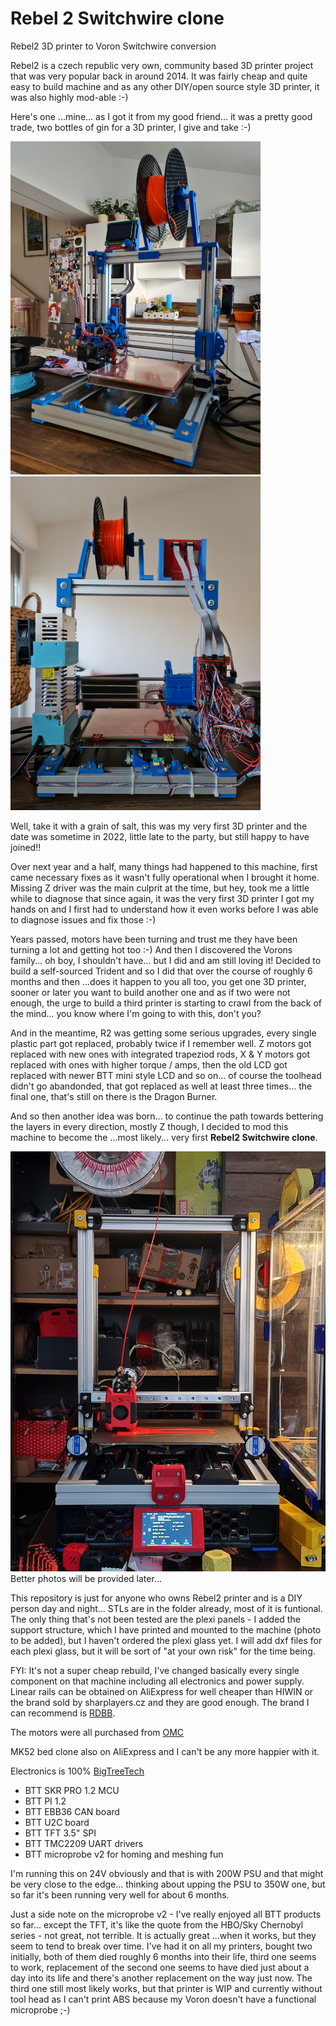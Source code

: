 # Rebel 2 Switchwire clone

Rebel2 3D printer to Voron Switchwire conversion

Rebel2 is a czech republic very own, community based 3D printer project that was very popular back in around 2014. It was fairly cheap and quite easy to build machine and as any other DIY/open source style 3D printer, it was also highly mod-able :-)

Here's one ...mine... as I got it from my good friend... it was a pretty good trade, two bottles of gin for a 3D printer, I give and take :-)

<img src="imgs/r2_inception.jpg" width="400"> <img src="imgs/r2_inception_2.jpg" width="400">

Well, take it with a grain of salt, this was my very first 3D printer and the date was sometime in 2022, little late to the party, but still happy to have joined!! 

Over next year and a half, many things had happened to this machine, first came necessary fixes as it wasn't fully operational when I brought it home. Missing Z driver was the main culprit at the time, but hey, took me a little while to diagnose that since again, it was the very first 3D printer I got my hands on and I first had to understand how it even works before I was able to diagnose issues and fix those :-)

Years passed, motors have been turning and trust me they have been turning a lot and getting hot too :-) And then I discovered the Vorons family... oh boy, I shouldn't have... but I did and am still loving it! Decided to build a self-sourced Trident and so I did that over the course of roughly 6 months and then ...does it happen to you all too, you get one 3D printer, sooner or later you want to build another one and as if two were not enough, the urge to build a third printer is starting to crawl from the back of the mind... you know where I'm going to with this, don't you?

And in the meantime, R2 was getting some serious upgrades, every single plastic part got replaced, probably twice if I remember well. Z motors got replaced with new ones with integrated trapeziod rods, X & Y motors got replaced with ones with higher torque / amps, then the old LCD got replaced with newer BTT mini style LCD and so on... of course the toolhead didn't go abandonded, that got replaced as well at least three times... the final one, that's still on there is the Dragon Burner.

And so then another idea was born... to continue the path towards bettering the layers in every direction, mostly Z though, I decided to mod this machine to become the ...most likely... very first <b>Rebel2 Switchwire clone</b>.

<img src="imgs/r2sw.jpg" width="800">
Better photos will be provided later...

This repository is just for anyone who owns Rebel2 printer and is a DIY person day and night... STLs are in the folder already, most of it is funtional. The only thing that's not been tested are the plexi panels - I added the support structure, which I have printed and mounted to the machine (photo to be added), but I haven't ordered the plexi glass yet. I will add dxf files for each plexi glass, but it will be sort of "at your own risk" for the time being.

FYI: It's not a super cheap rebuild, I've changed basically every single component on that machine including all electronics and power supply. Linear rails can be obtained on AliExpress for well cheaper than HIWIN or the brand sold by sharplayers.cz and they are good enough. The brand I can recommend is [RDBB](https://vi.aliexpress.com/item/1005001549115363.html?spm=a2g0o.productlist.main.19.7a20idDBidDB4H&algo_pvid=668dc950-613d-42e5-a506-44741d15745c&algo_exp_id=668dc950-613d-42e5-a506-44741d15745c-9&pdp_npi=4%40dis%21EUR%2110.69%2110.69%21%21%2111.22%2111.22%21%402103253917152880300422146e5533%2112000036647035263%21sea%21CZ%21722230593%21&curPageLogUid=h9JmP0pByGXx&utparam-url=scene%3Asearch%7Cquery_from%3A).

The motors were all purchased from [OMC](https://www.omc-stepperonline.com/)

MK52 bed clone also on AliExpress and I can't be any more happier with it.

Electronics is 100% [BigTreeTech](https://biqu.equipment/)
- BTT SKR PRO 1.2 MCU
- BTT PI 1.2 
- BTT EBB36 CAN board
- BTT U2C board 
- BTT TFT 3.5" SPI
- BTT TMC2209 UART drivers
- BTT microprobe v2 for homing and meshing fun

I'm running this on 24V obviously and that is with 200W PSU and that might be very close to the edge... thinking about upping the PSU to 350W one, but so far it's been running very well for about 6 months.

Just a side note on the microprobe v2 - I've really enjoyed all BTT products so far... except the TFT, it's like the quote from the HBO/Sky Chernobyl series - not great, not terrible. It is actually great ...when it works, but they seem to tend to break over time. I've had it on all my printers, bought two initially, both of them died roughly 6 months into their life, third one seems to work, replacement of the second one seems to have died just about a day into its life and there's another replacement on the way just now. The third one still most likely works, but that printer is WIP and currently without tool head as I can't print ABS because my Voron doesn't have a functional microprobe ;-)
